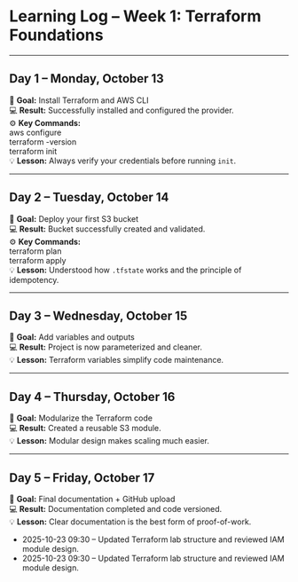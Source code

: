 # Learning Log – Week 1: Terraform Foundations

---

## Day 1 – Monday, October 13
🎯 **Goal:** Install Terraform and AWS CLI  
💻 **Result:** Successfully installed and configured the provider.  
⚙️ **Key Commands:**  
aws configure  
terraform -version  
terraform init  
💡 **Lesson:** Always verify your credentials before running `init`.

---

## Day 2 – Tuesday, October 14
🎯 **Goal:** Deploy your first S3 bucket  
💻 **Result:** Bucket successfully created and validated.  
⚙️ **Key Commands:**  
terraform plan  
terraform apply  
💡 **Lesson:** Understood how `.tfstate` works and the principle of idempotency.

---

## Day 3 – Wednesday, October 15
🎯 **Goal:** Add variables and outputs  
💻 **Result:** Project is now parameterized and cleaner.  
💡 **Lesson:** Terraform variables simplify code maintenance.

---

## Day 4 – Thursday, October 16
🎯 **Goal:** Modularize the Terraform code  
💻 **Result:** Created a reusable S3 module.  
💡 **Lesson:** Modular design makes scaling much easier.

---

## Day 5 – Friday, October 17
🎯 **Goal:** Final documentation + GitHub upload  
💻 **Result:** Documentation completed and code versioned.  
💡 **Lesson:** Clear documentation is the best form of proof-of-work.
- 2025-10-23 09:30 – Updated Terraform lab structure and reviewed IAM module design.
- 2025-10-23 09:30 – Updated Terraform lab structure and reviewed IAM module design.
